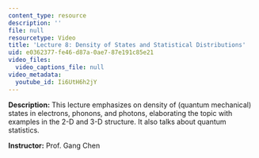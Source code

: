```yaml
---
content_type: resource
description: ''
file: null
resourcetype: Video
title: 'Lecture 8: Density of States and Statistical Distributions'
uid: e0362377-fe46-d87a-0ae7-87e191c85e21
video_files:
  video_captions_file: null
video_metadata:
  youtube_id: Ii6UtH6h2jY
---
```


**Description:** This lecture emphasizes on density of (quantum mechanical) states in electrons, phonons, and photons, elaborating the topic with examples in the 2-D and 3-D structure. It also talks about quantum statistics.

**Instructor:** Prof. Gang Chen
